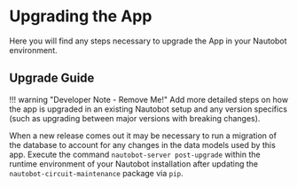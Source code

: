 # Upgrading the App

Here you will find any steps necessary to upgrade the App in your Nautobot environment.

## Upgrade Guide

!!! warning "Developer Note - Remove Me!"
    Add more detailed steps on how the app is upgraded in an existing Nautobot setup and any version specifics (such as upgrading between major versions with breaking changes).

When a new release comes out it may be necessary to run a migration of the database to account for any changes in the data models used by this app. Execute the command `nautobot-server post-upgrade` within the runtime environment of your Nautobot installation after updating the `nautobot-circuit-maintenance` package via `pip`.
